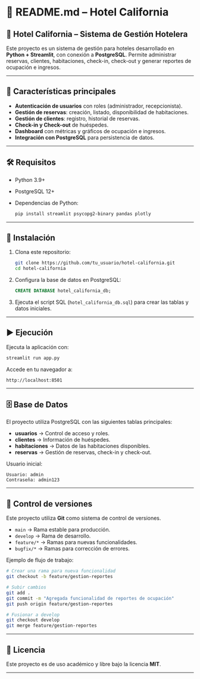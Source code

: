 # 📌 README.md – Hotel California

## 🏨 Hotel California – Sistema de Gestión Hotelera

Este proyecto es un sistema de gestión para hoteles desarrollado en **Python + Streamlit**, con conexión a **PostgreSQL**.
Permite administrar reservas, clientes, habitaciones, check-in, check-out y generar reportes de ocupación e ingresos.

---

## 🚀 Características principales

* **Autenticación de usuarios** con roles (administrador, recepcionista).
* **Gestión de reservas**: creación, listado, disponibilidad de habitaciones.
* **Gestión de clientes**: registro, historial de reservas.
* **Check-in y Check-out** de huéspedes.
* **Dashboard** con métricas y gráficos de ocupación e ingresos.
* **Integración con PostgreSQL** para persistencia de datos.

---

## 🛠️ Requisitos

* Python 3.9+
* PostgreSQL 12+
* Dependencias de Python:

  ```bash
  pip install streamlit psycopg2-binary pandas plotly
  ```

---

## 📂 Instalación

1. Clona este repositorio:

   ```bash
   git clone https://github.com/tu_usuario/hotel-california.git
   cd hotel-california
   ```

2. Configura la base de datos en PostgreSQL:

   ```sql
   CREATE DATABASE hotel_california_db;
   ```

3. Ejecuta el script SQL (`hotel_california_db.sql`) para crear las tablas y datos iniciales.

---

## ▶️ Ejecución

Ejecuta la aplicación con:

```bash
streamlit run app.py
```

Accede en tu navegador a:

```
http://localhost:8501
```

---

## 🗄️ Base de Datos

El proyecto utiliza PostgreSQL con las siguientes tablas principales:

* **usuarios** → Control de acceso y roles.
* **clientes** → Información de huéspedes.
* **habitaciones** → Datos de las habitaciones disponibles.
* **reservas** → Gestión de reservas, check-in y check-out.

Usuario inicial:

```
Usuario: admin
Contraseña: admin123
```

---

## 📌 Control de versiones

Este proyecto utiliza **Git** como sistema de control de versiones.

* `main` → Rama estable para producción.
* `develop` → Rama de desarrollo.
* `feature/*` → Ramas para nuevas funcionalidades.
* `bugfix/*` → Ramas para corrección de errores.

Ejemplo de flujo de trabajo:

```bash
# Crear una rama para nueva funcionalidad
git checkout -b feature/gestion-reportes

# Subir cambios
git add .
git commit -m "Agregada funcionalidad de reportes de ocupación"
git push origin feature/gestion-reportes

# Fusionar a develop
git checkout develop
git merge feature/gestion-reportes
```

---

## 📜 Licencia

Este proyecto es de uso académico y libre bajo la licencia **MIT**.

---

